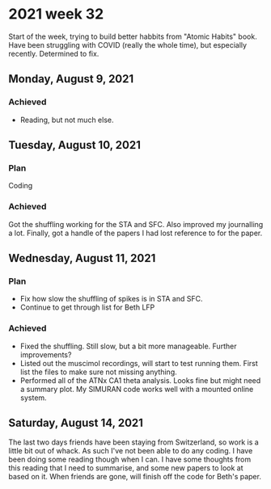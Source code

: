 # 2021 week 32

Start of the week, trying to build better habbits from "Atomic Habits" book.
Have been struggling with COVID (really the whole time), but especially recently.
Determined to fix.

## Monday, August 9, 2021

### Achieved

- Reading, but not much else.

## Tuesday, August 10, 2021

### Plan
Coding

### Achieved

Got the shuffling working for the STA and SFC.
Also improved my journalling a lot.
Finally, got a handle of the papers I had lost reference to for the paper.

## Wednesday, August 11, 2021

### Plan

- Fix how slow the shuffling of spikes is in STA and SFC.
- Continue to get through list for Beth LFP

### Achieved

- Fixed the shuffling. Still slow, but a bit more manageable. Further improvements?
- Listed out the muscimol recordings, will start to test running them. First list the files to make sure not missing anything.
- Performed all of the ATNx CA1 theta analysis. Looks fine but might need a summary plot. My SIMURAN code works well with a mounted online system.

## Saturday, August 14, 2021

The last two days friends have been staying from Switzerland, so work is a little bit out of whack. As such I've not been able to do any coding. I have been doing some reading though when I can.
I have some thoughts from this reading that I need to summarise, and some new papers to look at based on it. When friends are gone, will finish off the code for Beth's paper.